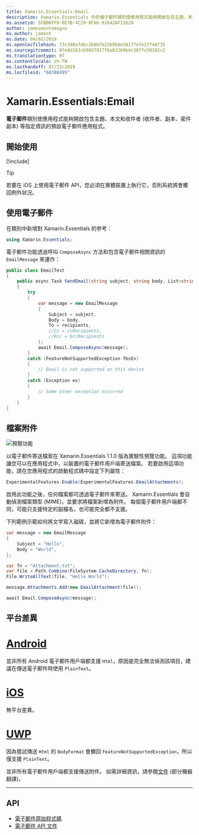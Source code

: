 ```yaml
---
title: Xamarin.Essentials:Email
description: Xamarin.Essentials 中的電子郵件類別使應用程式能夠開啟包含主題、本文和收件者 (收件者、副本、密件副本) 等指定資訊的預設電子郵件應用程式。
ms.assetid: 5FBB6FF0-0E7B-4C29-8F06-91642AF12629
author: jamesmontemagno
ms.author: jamont
ms.date: 04/02/2019
ms.openlocfilehash: 73c398a7dbc2b8b7b22b9b8e38177efe2ff48735
ms.sourcegitcommit: 8fe8d163cb9927917f6a83204b4c387fc50181c2
ms.translationtype: HT
ms.contentlocale: zh-TW
ms.lasthandoff: 07/23/2019
ms.locfileid: "68388495"
---
```

# <a name="xamarinessentials-email"></a>Xamarin.Essentials:Email

**電子郵件**類別使應用程式能夠開啟包含主題、本文和收件者 (收件者、副本、密件副本) 等指定資訊的預設電子郵件應用程式。

## <a name="get-started"></a>開始使用

[!include[](~/essentials/includes/get-started.md)]

> [!TIP]
> 若要在 iOS 上使用電子郵件 API，您必須在實體裝置上執行它，否則系統將會擲回例外狀況。

## <a name="using-email"></a>使用電子郵件

在類別中新增對 Xamarin.Essentials 的參考：

```csharp
using Xamarin.Essentials;
```

電子郵件功能透過呼叫 `ComposeAsync` 方法和包含電子郵件相關資訊的 `EmailMessage` 來運作：

```csharp
public class EmailTest
{
    public async Task SendEmail(string subject, string body, List<string> recipients)
    {
        try
        {
            var message = new EmailMessage
            {
                Subject = subject,
                Body = body,
                To = recipients,
                //Cc = ccRecipients,
                //Bcc = bccRecipients
            };
            await Email.ComposeAsync(message);
        }
        catch (FeatureNotSupportedException fbsEx)
        {
            // Email is not supported on this device
        }
        catch (Exception ex)
        {
            // Some other exception occurred
        }
    }
}
```


## <a name="file-attachments"></a>檔案附件

![預覽功能](~/media/shared/preview.png)

以電子郵件寄送檔案在 Xamarin.Essentials 1.1.0 版為實驗性預覽功能。 這項功能讓您可以在應用程式中，以裝置的電子郵件用戶端寄送檔案。 若要啟用這項功能，請在您應用程式的啟動程式碼中設定下列屬性：

```csharp
ExperimentalFeatures.Enable(ExperimentalFeatures.EmailAttachments);
```

啟用此功能之後，任何檔案都可透過電子郵件來寄送。 Xamarin.Essentials 會自動偵測檔案類型 (MIME)，並要求將檔案新增為附件。 每個電子郵件用戶端都不同，可能只支援特定的副檔名，也可能完全都不支援。

下列範例示範如何將文字寫入磁碟，並將它新增為電子郵件附件：

```csharp
var message = new EmailMessage
{
    Subject = "Hello",
    Body = "World",
};

var fn = "Attachment.txt";
var file = Path.Combine(FileSystem.CacheDirectory, fn);
File.WriteAllText(file, "Hello World");

message.Attachments.Add(new EmailAttachment(file));

await Email.ComposeAsync(message);
```

## <a name="platform-differences"></a>平台差異

# <a name="androidtabandroid"></a>[Android](#tab/android)

並非所有 Android 電子郵件用戶端都支援 `Html`，原因是完全無法偵測該項目，建議在傳送電子郵件時使用 `PlainText`。

# <a name="iostabios"></a>[iOS](#tab/ios)

無平台差異。

# <a name="uwptabuwp"></a>[UWP](#tab/uwp)

因為嘗試傳送 `Html` 的 `BodyFormat` 會擲回 `FeatureNotSupportedException`，所以僅支援 `PlainText`。

並非所有電子郵件用戶端都支援傳送附件。 如需詳細資訊，請參閱[文件](https://docs.microsoft.com/windows/uwp/contacts-and-calendar/sending-email) \(部分機器翻譯\)。

-----

## <a name="api"></a>API

- [電子郵件原始程式碼](https://github.com/xamarin/Essentials/tree/master/Xamarin.Essentials/Email)
- [電子郵件 API 文件](xref:Xamarin.Essentials.Email)
